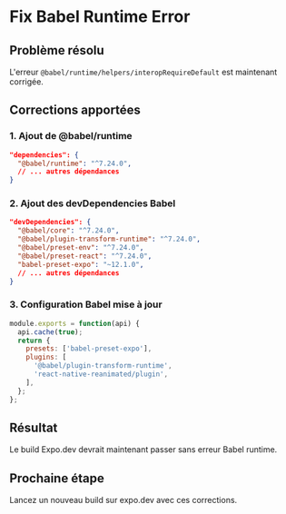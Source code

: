 # Fix Babel Runtime Error

## Problème résolu
L'erreur `@babel/runtime/helpers/interopRequireDefault` est maintenant corrigée.

## Corrections apportées

### 1. Ajout de @babel/runtime
```json
"dependencies": {
  "@babel/runtime": "^7.24.0",
  // ... autres dépendances
}
```

### 2. Ajout des devDependencies Babel
```json
"devDependencies": {
  "@babel/core": "^7.24.0",
  "@babel/plugin-transform-runtime": "^7.24.0",
  "@babel/preset-env": "^7.24.0",
  "@babel/preset-react": "^7.24.0",
  "babel-preset-expo": "~12.1.0",
  // ... autres dépendances
}
```

### 3. Configuration Babel mise à jour
```javascript
module.exports = function(api) {
  api.cache(true);
  return {
    presets: ['babel-preset-expo'],
    plugins: [
      '@babel/plugin-transform-runtime',
      'react-native-reanimated/plugin',
    ],
  };
};
```

## Résultat
Le build Expo.dev devrait maintenant passer sans erreur Babel runtime.

## Prochaine étape
Lancez un nouveau build sur expo.dev avec ces corrections.